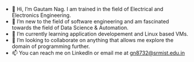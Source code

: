 - 👋 Hi, I’m Gautam Nag. I am trained in the field of Electrical and Electronics Engineering.
- 👀 I’m new to the field of software engineering and am fascinated towards the field of Data Science & Automation.
- 🌱 I’m currently learning application developement and Linux based VMs.
- 💞️ I’m looking to collaborate on anything that allows me explore the domain of programming further.
- 📫 You can reach me on LinkedIn or email me at gn8732@srmist.edu.in

<!---
gautamnag279/gautamnag279 is a ✨ special ✨ repository because its `README.md` (this file) appears on your GitHub profile.
You can click the Preview link to take a look at your changes.
--->
